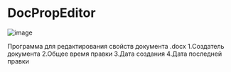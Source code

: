 # DocPropEditor
![image](https://user-images.githubusercontent.com/108414199/182387762-85e23c76-322c-430a-afe0-e8b1ecfb7e3d.png)

Программа для редактирования свойств документа .docx
  1.Создатель документа
  2.Общее время правки
  3.Дата создания
  4.Дата последней правки
